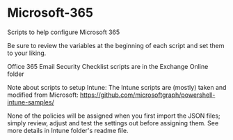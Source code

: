 # Microsoft-365
Scripts to help configure Microsoft 365 

Be sure to review the variables at the beginning of each script and set them to your liking.

Office 365 Email Security Checklist scripts are in the Exchange Online folder

Note about scripts to setup Intune: The Intune scripts are (mostly) taken and modified from Microsoft: https://github.com/microsoftgraph/powershell-intune-samples/

None of the policies will be assigned when you first import the JSON files; simply review, adjust and test the settings out before assigning them. See more details in Intune folder's readme file.
